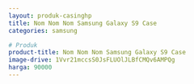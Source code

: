 ```yaml
---
layout: produk-casinghp
title: Nom Nom Nom Samsung Galaxy S9 Case
categories: samsung

# Produk
product-title: Nom Nom Nom Samsung Galaxy S9 Case
image-drive: 1Vvr21mccsS0JsFLUOlJLBfCMQv6AMPQg
harga: 90000
---
```


